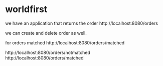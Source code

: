# worldfirst


we have an application that returns the order
http://localhost:8080/orders

we can create and delete order as well.

for orders matched
http://localhost:8080/orders/matched

http://localhost:8080/orders/notmatched
http://localhost:8080/orders/matched